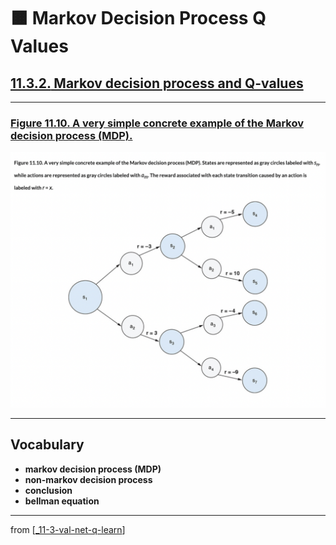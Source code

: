 # 🟧 Markov Decision Process Q Values

## [**11.3.2.** Markov decision process and Q-values](https://livebook.manning.com/book/deep-learning-with-javascript/chapter-11/115)

---

### [**Figure 11.10.** A very simple concrete example of the Markov decision process (MDP).](https://livebook.manning.com/book/deep-learning-with-javascript/chapter-11/ch11fig10)

<img src="../../../assets/figures/Figure_11-10.png">

---

## **Vocabulary**

- <b>markov decision process (MDP)</b>
- <b>non-markov decision process</b>
- <b>conclusion</b>
- <b>bellman equation</b>

<link rel="stylesheet" type="text/css" media="all" href="../../../assets/css/custom.css" />

---

from [[_11-3-val-net-q-learn]]

[//begin]: # "Autogenerated link references for markdown compatibility"
[_11-3-val-net-q-learn]: _11-3-val-net-q-learn.md "🟧 Val Net Q Learn"
[//end]: # "Autogenerated link references"
